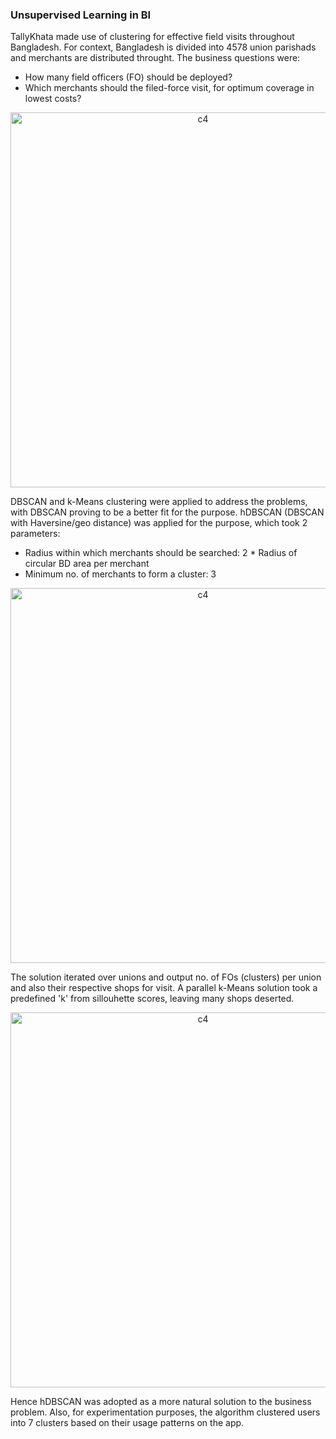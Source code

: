 ### Unsupervised Learning in BI

TallyKhata made use of clustering for effective field visits throughout Bangladesh. For context, Bangladesh is divided into 4578 union parishads and merchants are distributed throught. The business questions were:
- How many field officers (FO) should be deployed?
- Which merchants should the filed-force visit, for optimum coverage in lowest costs?

<p align="center"><img width="600" alt="c4" src="https://github.com/shithi30/Clusters_for_Field_Visit/assets/43873081/4d9cc36d-eaf3-4d7e-a67d-96f96413363d"></p>

DBSCAN and k-Means clustering were applied to address the problems, with DBSCAN proving to be a better fit for the purpose. hDBSCAN (DBSCAN with Haversine/geo distance) was applied for the purpose, which took 2 parameters:
- Radius within which merchants should be searched: 2 * Radius of circular BD area per merchant
- Minimum no. of merchants to form a cluster: 3

<p align="center"><img width="600" alt="c4" src="https://github.com/shithi30/Clusters_for_Field_Visit/assets/43873081/3d6f1093-bb9f-4f0f-8899-a594d8f6f672"></p>

The solution iterated over unions and output no. of FOs (clusters) per union and also their respective shops for visit. A parallel k-Means solution took a predefined 'k' from sillouhette scores, leaving many shops deserted. 

<p align="center"><img width="600" alt="c4" src="https://github.com/shithi30/Clusters_for_Field_Visit/assets/43873081/877cb376-f9af-4578-ab17-9711565734ee"></p>

Hence hDBSCAN was adopted as a more natural solution to the business problem. Also, for experimentation purposes, the algorithm clustered users into 7 clusters based on their usage patterns on the app. 
